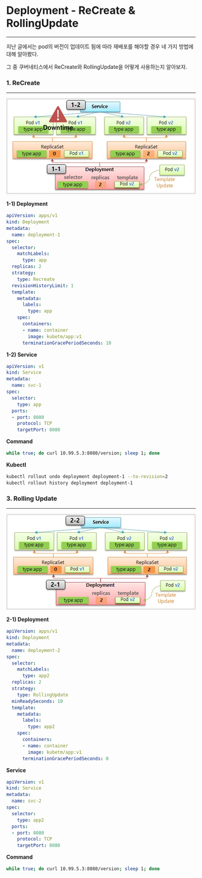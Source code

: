 # Deployment - ReCreate & RollingUpdate

---



지난 글에서는 pod의 버전이 업데이트 됨에 따라 재배포를 해야할 경우 네 가지 방법에 대해 알아봤다.

그 중 쿠버네티스에서 ReCreate와 RollingUpdate을 어떻게 사용하는지 알아보자.



### 1.  ReCreate

---

![](./src/recreate.jpg)



**1-1) Deployment**

```yaml
apiVersion: apps/v1
kind: Deployment
metadata:
  name: deployment-1
spec:
  selector:
    matchLabels:
      type: app
  replicas: 2
  strategy:
    type: Recreate
  revisionHistoryLimit: 1
  template:
    metadata:
      labels:
        type: app
    spec:
      containers:
      - name: container
        image: kubetm/app:v1
      terminationGracePeriodSeconds: 10
```



**1-2) Service**

```yaml
apiVersion: v1
kind: Service
metadata:
  name: svc-1
spec:
  selector:
    type: app
  ports:
  - port: 8080
    protocol: TCP
    targetPort: 8080

```



**Command**

```bash
while true; do curl 10.99.5.3:8080/version; sleep 1; done
```



**Kubectl**

```bash
kubectl rollout undo deployment deployment-1 --to-revision=2
kubectl rollout history deployment deployment-1
```





### 3. Rolling Update

---

![](./src/rollingUpdate.jpg)



**2-1) Deployment**

```yaml
apiVersion: apps/v1
kind: Deployment
metadata:
  name: deployment-2
spec:
  selector:
    matchLabels:
      type: app2
  replicas: 2
  strategy:
    type: RollingUpdate
  minReadySeconds: 10
  template:
    metadata:
      labels:
        type: app2
    spec:
      containers:
      - name: container
        image: kubetm/app:v1
      terminationGracePeriodSeconds: 0
```



**Service**

```yaml
apiVersion: v1
kind: Service
metadata:
  name: svc-2
spec:
  selector:
    type: app2
  ports:
  - port: 8080
    protocol: TCP
    targetPort: 8080
```



**Command**

```bash
while true; do curl 10.99.5.3:8080/version; sleep 1; done
```

